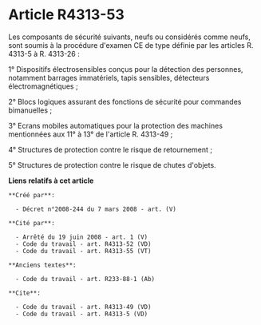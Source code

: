 # Article R4313-53

Les composants de sécurité suivants, neufs ou considérés comme neufs, sont soumis à la procédure d'examen CE de type définie
par les articles R. 4313-5 à R. 4313-26 : 

1° Dispositifs électrosensibles conçus pour la détection des personnes, notamment barrages immatériels, tapis sensibles,
détecteurs électromagnétiques ; 

2° Blocs logiques assurant des fonctions de sécurité pour commandes bimanuelles ; 

3° Ecrans mobiles automatiques pour la protection des machines mentionnées aux 11° à 13° de l'article R. 4313-49 ; 

4° Structures de protection contre le risque de retournement ; 

5° Structures de protection contre le risque de chutes d'objets.

**Liens relatifs à cet article**

	**Créé par**:

	  - Décret n°2008-244 du 7 mars 2008 - art. (V)

	**Cité par**:

	  - Arrêté du 19 juin 2008 - art. 1 (V)
	  - Code du travail - art. R4313-52 (VD)
	  - Code du travail - art. R4313-55 (VT)

	**Anciens textes**:

	  - Code du travail - art. R233-88-1 (Ab)

	**Cite**:

	  - Code du travail - art. R4313-49 (VD)
	  - Code du travail - art. R4313-5 (VD)

